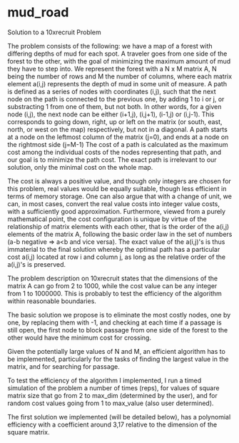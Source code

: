 # mud_road
Solution to a 10xrecruit Problem

The problem consists of the following: we have a map of a forest with differing depths of mud for each spot. A traveler goes from one side
of the forest to the other, with the goal of minimizing the maximum amount of mud they have to step into. We represent the forest 
with a N x M matrix A, N being the number of rows and M the number of columns, where each matrix element a(i,j) represents the depth of mud in some unit of measure. A path is defined as a series of nodes with coordinates (i,j), such that the next node on the path is connected to the previous one, by adding 1 to i or j, or substracting 1 from one of them, but not both. In other words, for a given node (i,j), the next node can be either (i+1,j), (i,j+1), (i-1,j) or (i,j-1). This corresponds to going down, right, up or left on the matrix (or south, east, north, or west on the map) respectively, but not in a diagonal. A path starts at a node on the leftmost column of the matrix (j=0), and ends at a node on the rightmost side (j=M-1) The cost of a path is calculated as the maximum cost among the individual costs of the nodes representing that path, and our goal is to minimize the path cost. The exact path is irrelevant to our solution, only the minimal cost on the whole map.

The cost is always a positive value, and though only integers are chosen for this problem, real values would be equally suitable, though
less efficient in terms of memory storage. One can also argue that with a change of unit, we can, in most cases, convert the real value
costs into integer value costs, with a sufficiently good approximation. Furthermore, viewed from a purely mathematical point, the cost
configuration is unique by virtue of the relationship of matrix elements with each other, that is the order of the a(i,j) elements of the
matrix A, following the basic order law in the set of numbers (a-b negative => a<b and vice versa). The exact value of the a(i,j)'s is thus immaterial to the final solution whereby the optimal path has a particular cost a(i,j) located at row i and column j, as long as the relative order of the a(i,j)'s is preserved.

The problem description on 10xrecruit states that the dimensions of the matrix A can go from 2 to 1000, while the cost value can be any integer from 1 to 1000000. This is probably to test the efficiency of the algorithm within reasonable boundaries.

The basic solution we propose is to eliminate the most costly nodes, one by one, by replacing them with -1, and checking at each time if a 
passage is still open, the first node to block passage from one side of the forest to the other would have the minimum cost for crossing.

Given the potentially large values of N and M, an efficient algorithm has to be implemented, particularly for the tasks of finding the
largest value in the matrix, and for searching for passage.

To test the efficiency of the algorithm I implemented, I run a timed simulation of the problem a number of times (reps), for values of 
square matrix size that go from 2 to max_dim (determined by the user), and for random cost values going from 1 to max_value (also user
determined).

The first solution we implemented (will be detailed below), has a polynomial efficiency with a coefficient around 3,17 relative to the 
dimension of the square matrix.
